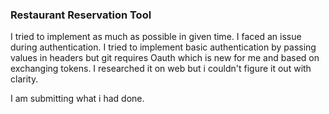 ### Restaurant Reservation Tool

I tried to implement as much as possible in given time. I faced an issue during authentication. I tried to implement basic authentication by passing 
values in headers but git requires Oauth which is new for me and based on exchanging tokens. I researched it on web but i couldn't 
figure it out with clarity.

I am submitting what i had done.